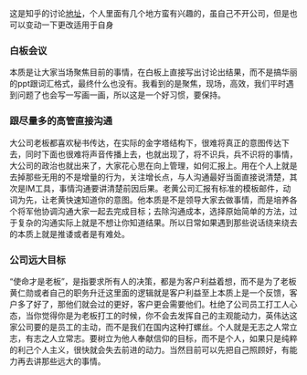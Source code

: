 这是知乎的讨论[地址](https://www.zhihu.com/question/622191366)，个人里面有几个地方蛮有兴趣的，虽自己不开公司，但是也可以变动一下更改适用于自身

### 白板会议
本质是让大家当场聚焦目前的事情，在白板上直接写出讨论出结果，而不是搞华丽的ppt跟词汇格式，最终什么也没有。我看到的是聚焦，现场，高效，我们平时遇到问题了也会写一写画一画，所以这是一个好习惯，要保持。
### 跟尽量多的高管直接沟通
大公司老板都喜欢秘书传达，在实际的金字塔结构下，很难将真正的意图传达下去，同时下面也很难将声音传播上去，也就出现了，将不识兵，兵不识将的事情，大公司的政治也就出来了，大家花心思在向上管理，如何汇报上。用在个人上就是去掉那些无用的不是增量的行为，关注增长点，与人沟通最好当面直接说清楚，其次是IM工具，事情沟通要讲清楚前因后果。老黄公司汇报有标准的模板邮件，动词为先，让老黄快速知道你的意图。他本质是不是领导大家去做事情，而是培养各个将军他协调沟通大家一起去完成目标；去除沟通成本，选择原始简单的方法，过于复杂的沟通实际上就是不想让你知道结果。所以日常如果遇到那些说话绕来绕去的本质上就是推诿或者是有难处。
### 公司远大目标
“使命才是老板”，是指要求所有人的决策，都是为客户利益着想，而不是为了老板黄仁勋或者自己的职务升迁这里面的逻辑就是客户利益至上本质上是一个反馈，客户多了好了，那他们就会过的更好，客户更会需要他们。杜绝了公司员工打工人心态，当你觉得你是为老板打工的时候，你不会去发挥自己的主观能动力，英伟达这家公司要的是员工的主动，而不是我们在国内这种打螺丝。个人就是无志之人常立志，有志之人立常志。要树立为他人奉献信仰的目标，而不是个人，如果只是纯粹的利己个人主义，很快就会失去前进的动力。当然目前可以先把自己照顾好，有能力再去讲那些远大的事情。

